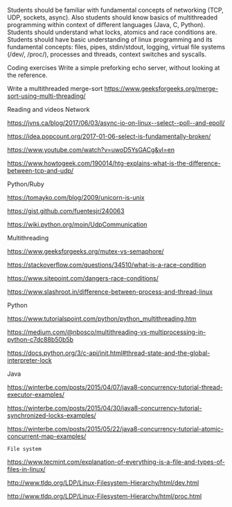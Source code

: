 Students should be familiar with fundamental concepts of networking (TCP, UDP, sockets, async). Also students should know basics of multithreaded programming within context of different languages (Java, C, Python). Students should understand what locks, atomics and race conditions are. Students should have basic understanding of linux programming and its fundamental concepts: files, pipes, stdin/stdout, logging, virtual file systems (/dev/, /proc/), processes and threads, context switches and syscalls.

Coding exercises
Write a simple preforking echo server, without looking at the reference.

Write a multithreaded merge-sort https://www.geeksforgeeks.org/merge-sort-using-multi-threading/

Reading and videos
Network

https://jvns.ca/blog/2017/06/03/async-io-on-linux--select--poll--and-epoll/

https://idea.popcount.org/2017-01-06-select-is-fundamentally-broken/

https://www.youtube.com/watch?v=uwoD5YsGACg&vl=en

https://www.howtogeek.com/190014/htg-explains-what-is-the-difference-between-tcp-and-udp/

Python/Ruby

https://tomayko.com/blog/2009/unicorn-is-unix

https://gist.github.com/fuentesjr/240063

https://wiki.python.org/moin/UdpCommunication



Multithreading

https://www.geeksforgeeks.org/mutex-vs-semaphore/

https://stackoverflow.com/questions/34510/what-is-a-race-condition

https://www.sitepoint.com/dangers-race-conditions/

https://www.slashroot.in/difference-between-process-and-thread-linux

Python

https://www.tutorialspoint.com/python/python_multithreading.htm

https://medium.com/@nbosco/multithreading-vs-multiprocessing-in-python-c7dc88b50b5b

https://docs.python.org/3/c-api/init.html#thread-state-and-the-global-interpreter-lock

Java

https://winterbe.com/posts/2015/04/07/java8-concurrency-tutorial-thread-executor-examples/

https://winterbe.com/posts/2015/04/30/java8-concurrency-tutorial-synchronized-locks-examples/

https://winterbe.com/posts/2015/05/22/java8-concurrency-tutorial-atomic-concurrent-map-examples/

	

	File system

https://www.tecmint.com/explanation-of-everything-is-a-file-and-types-of-files-in-linux/

http://www.tldp.org/LDP/Linux-Filesystem-Hierarchy/html/dev.html

http://www.tldp.org/LDP/Linux-Filesystem-Hierarchy/html/proc.html